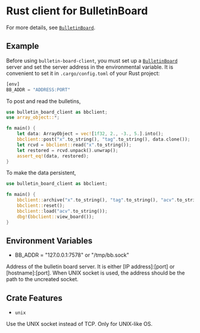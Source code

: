 Rust client for BulletinBoard
=============================
For more details, see [`BulletinBoard`](https://github.com/YShoji-HEP/BulletinBoard).

Example
-------
Before using `bulletin-board-client`, you must set up a [`BulletinBoard`](https://github.com/YShoji-HEP/BulletinBoard) server and set the server address in the environmental variable. It is convenient to set it in `.cargo/config.toml` of your Rust project:
```rust
[env]
BB_ADDR = "ADDRESS:PORT"
```

To post and read the bulletins, 
```rust
use bulletin_board_client as bbclient;
use array_object::*;

fn main() {
    let data: ArrayObject = vec![1f32, 2., -3., 5.].into();
    bbclient::post("x".to_string(), "tag".to_string(), data.clone());
    let rcvd = bbclient::read("x".to_string());
    let restored = rcvd.unpack().unwrap();
    assert_eq!(data, restored);
}
```

To make the data persistent,
```rust
use bulletin_board_client as bbclient;

fn main() {
    bbclient::archive("x".to_string(), "tag".to_string(), "acv".to_string());
    bbclient::reset();
    bbclient::load("acv".to_string());
    dbg!(bbclient::view_board());
}
```
Environment Variables
---------------------
* BB_ADDR = "127.0.0.1:7578" or "/tmp/bb.sock"

Address of the bulletin board server. It is either [IP address]:[port] or [hostname]:[port]. When UNIX socket is used, the address should be the path to the uncreated socket.

Crate Features
--------------
* `unix`

Use the UNIX socket instead of TCP. Only for UNIX-like OS.